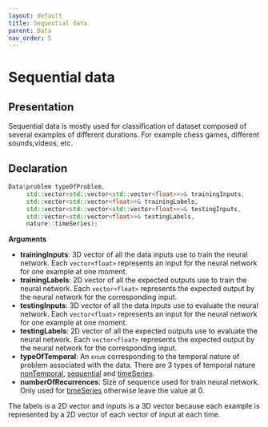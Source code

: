 ```yaml
---
layout: default
title: Sequential data
parent: Data
nav_order: 5
---
```


# Sequential data

## Presentation
Sequential data is mostly used for classification of dataset composed of several examples of different durations. For example chess games, different sounds,videos, etc.

## Declaration
```cpp
Data(problem typeOfProblem,
     std::vector<std::vector<std::vector<float>>>& trainingInputs,
     std::vector<std::vector<float>>& trainingLabels,
     std::vector<std::vector<std::vector<float>>>& testingInputs,
     std::vector<std::vector<float>>& testingLabels,
     nature::timeSeries);
```
**Arguments**
 * **trainingInputs**: 3D vector of all the data inputs use to train the neural network. Each `vector<float>` represents an input for the neural network for one example at one moment.
 * **trainingLabels**: 2D vector of all the expected outputs use to train the neural network. Each `vector<float>` represents the expected output by the neural network for the corresponding input.
 * **testingInputs**: 3D vector of all the data inputs use to evaluate the neural network. Each `vector<float>` represents an input for the neural network for one example at one moment.
 * **testingLabels**: 2D vector of all the expected outputs use to evaluate the neural network. Each `vector<float>` represents the expected output by the neural network for the corresponding input.
 * **typeOfTemporal**: An `enum` corresponding to the temporal nature of problem associated with the data. There are 3 types of temporal nature [nonTemporal]({{site.baseurl}}/data/non_temporal.html), [sequential]({{site.baseurl}}/data/sequential.html) and [timeSeries]({{site.baseurl}}/data/time_series.html).
 * **numberOfRecurrences**: Size of sequence used for train neural network. Only used for [timeSeries]({{site.baseurl}}/data/time_series.html) otherwise leave the value at 0.
 
The labels is a 2D vector and inputs is a 3D vector because each example is represented by a 2D vector of each vector of input at each time.